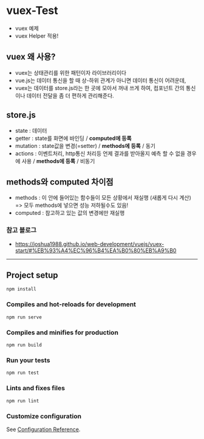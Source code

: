 # vuex-Test
- vuex 예제
- vuex Helper 적용!

## vuex 왜 사용?
- vuex는 상태관리를 위한 패턴이자 라이브러리이다
- vue.js는 데이터 통신을 할 때 상-하위 관계가 아니면 데이터 통신이 어려운데,
- vuex는 데이터를 store.js라는 한 곳에 모아서 꺼내 쓰게 하여, 컴포넌트 간의 통신이나 데이터 전달을 좀 더 편하게 관리해준다.

## store.js
- state :  데이터
- getter : state를 화면에 바인딩 / **computed에 등록**
- mutation : state값을 변경(=setter) / **methods에 등록** / 동기
- actions :  이벤트처리, http통신 처리등 언제 결과를 받아올지 예측 할 수 없을 경우에 사용 / **methods에 등록** / 비동기

## methods와 computed 차이점  
- methods : 이 안에 들어있는 함수들이 모든 상황에서 재실행 (새롭게 다시 계산)  => 모두 methods에 넣으면 성능 저하될수도 있음!
- computed : 참고하고 있는 값의 변경에만 재실행


### 참고 블로그
- https://joshua1988.github.io/web-development/vuejs/vuex-start/#%EB%93%A4%EC%96%B4%EA%B0%80%EB%A9%B0

------------------------------------

## Project setup
```
npm install
```

### Compiles and hot-reloads for development
```
npm run serve
```

### Compiles and minifies for production
```
npm run build
```

### Run your tests
```
npm run test
```

### Lints and fixes files
```
npm run lint
```

### Customize configuration
See [Configuration Reference](https://cli.vuejs.org/config/).
